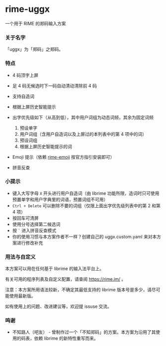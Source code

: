 # rime-uggx

一个用于 RIME 的郑码输入方案

### 关于名字

「uggx」为「郑码」之郑码。

### 特点

+ 4 码顶字上屏
+ 足 4 码无候选时下一码自动清动清除前 4 码
+ 支持自造词
+ 根据上屏历史智能提示
+ 出字优先级如下（从高到低），其中用户词组为动态词频，其余为固定词频

    1. 预设单字
    2. 用户词组（含用户自造词以及上屏过的本列表中的第 4 项中的词）
    3. 预设词组
    4. 根据上屏历史智能提示的词

+ Emoji 提示（依赖 [rime-emoji](https://github.com/rime/rime-emoji) 按官方指引安装即可）
+ 拼音反查

### 小提示

+ 键入大写字母 `X` 开头进行用户自造词（由 librime 功能所限，造词时只可使用预置单字和用户字典里的词语，预置词组不可用）
+ `Ctrl + Delete` 可以删除不要的词组（仅限上面出字优先级列表中的第 2 和第 4 项）
+ 按回车可清屏
+ 使用分号选择第二候选词
+ 按 `` ` `` 进入拼音反查模式
+ 你的使用习惯与本方案作者不一样？创建自己的 uggx.custom.yaml 来对本方案进行修改补充

### 用法与自定义

本方案可以用在任何基于 librime 的输入法平台上。

有关可用的程序列表及自定义配置，请查阅 https://rime.im/ 。

注意：本方案所用语法较新，不确定其最低支持的 librime 版本号是多少，请尽可能使用最新版。

如有使用上的问题、改进建议等，欢迎提 issuse 交流。

### 鸣谢

+ 不知路人（吧友） - 曾制作过一个「不知郑码」的方案。本方案为沿用了其使用的码表，依赖 librime 的新特性重写而来。
